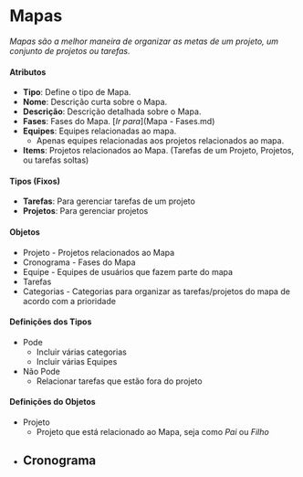 # Mapas

*Mapas são a melhor maneira de organizar as metas de um projeto, um conjunto de projetos ou tarefas.*

#### Atributos

- **Tipo**: Define o tipo de Mapa.
- **Nome**: Descrição curta sobre o Mapa.
- **Descrição**: Descrição detalhada sobre o Mapa.
- **Fases**: Fases do Mapa. [*Ir para*](Mapa - Fases.md)
- **Equipes**: Equipes relacionadas ao mapa.
  - Apenas equipes relacionadas aos projetos relacionados ao mapa.
- **Items**: Projetos relacionados ao Mapa. (Tarefas de um Projeto, Projetos, ou tarefas soltas)

#### Tipos (Fixos)

- **Tarefas**: Para gerenciar tarefas de um projeto
- **Projetos**: Para gerenciar projetos

#### Objetos

- Projeto - Projetos relacionados ao Mapa
- Cronograma - Fases do Mapa
- Equipe - Equipes de usuários que fazem parte do mapa
- Tarefas
- Categorias - Categorias para organizar as tarefas/projetos do mapa de acordo com a prioridade



#### Definições dos Tipos

- Pode
  - Incluir várias categorias
  - Incluir várias Equipes
- Não Pode
  - Relacionar tarefas que estão fora do projeto



#### Definições do Objetos

- Projeto
  - Projeto que está relacionado ao Mapa, seja como *Pai* ou *Filho*
- Cronograma
  - 